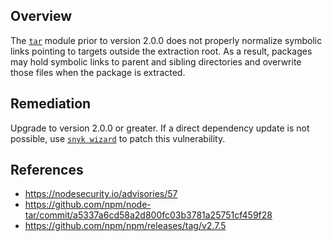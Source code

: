 ## Overview
The [`tar`](https://www.npmjs.com/package/tar) module prior to version 2.0.0 does not properly normalize symbolic links pointing to targets outside the extraction root. As a result, packages may hold symbolic links to parent and sibling directories and overwrite those files when the package is extracted.

## Remediation
Upgrade to version 2.0.0 or greater. 
If a direct dependency update is not possible, use [`snyk wizard`](https://snyk.io/docs/using-snyk#wizard) to patch this vulnerability.

## References
- https://nodesecurity.io/advisories/57
- https://github.com/npm/node-tar/commit/a5337a6cd58a2d800fc03b3781a25751cf459f28
- https://github.com/npm/npm/releases/tag/v2.7.5
